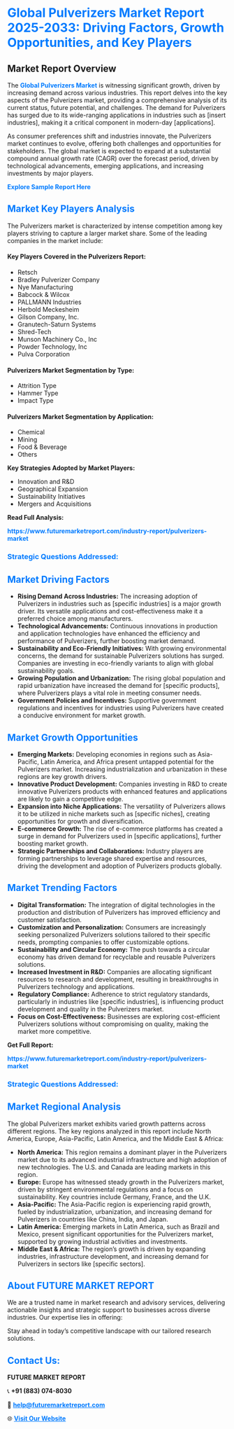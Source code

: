 <h1 style="color: #007BFF;">Global Pulverizers Market Report 2025-2033: Driving Factors, Growth Opportunities, and Key Players</h1>

<section id="overview">
<h2>Market Report Overview</h2>
<p>The <a href="https://www.futuremarketreport.com/industry-report/pulverizers-market" style="color: #007BFF; text-decoration: none;"><strong>Global Pulverizers Market</strong></a> is witnessing significant growth, driven by increasing demand across various industries. This report delves into the key aspects of the Pulverizers market, providing a comprehensive analysis of its current status, future potential, and challenges. The demand for Pulverizers has surged due to its wide-ranging applications in industries such as [insert industries], making it a critical component in modern-day [applications].</p>
<p>As consumer preferences shift and industries innovate, the Pulverizers market continues to evolve, offering both challenges and opportunities for stakeholders. The global market is expected to expand at a substantial compound annual growth rate (CAGR) over the forecast period, driven by technological advancements, emerging applications, and increasing investments by major players.</p>
</section>

<section id="overview">
<p><a href="https://www.futuremarketreport.com/request-sample/reportId=91799" style="color: #007BFF; text-decoration: none;"><strong>Explore Sample Report Here</strong></a></p>
</section>

<section id="key-players">
<h2 style="color: #007BFF;">Market Key Players Analysis</h2>
<p>The Pulverizers market is characterized by intense competition among key players striving to capture a larger market share. Some of the leading companies in the market include:</p>
<h4>Key Players Covered in the Pulverizers Report:</h4>
<ul><li>Retsch</li><li>Bradley Pulverizer Company</li><li>Nye Manufacturing</li><li>Babcock &amp; Wilcox</li><li>PALLMANN Industries</li><li>Herbold Meckesheim</li><li>Gilson Company, Inc.</li><li>Granutech-Saturn Systems</li><li>Shred-Tech</li><li>Munson Machinery Co., Inc</li><li>Powder Technology, Inc</li><li>Pulva Corporation</li></ul>
<h4>Pulverizers Market Segmentation by Type:</h4>
<ul><li>Attrition Type</li><li>Hammer Type</li><li>Impact Type</li></ul>

<h4>Pulverizers Market Segmentation by Application:</h4>
<ul><li>Chemical</li><li>Mining</li><li>Food &amp; Beverage</li><li>Others</li></ul>
<p><strong>Key Strategies Adopted by Market Players:</strong></p>
<ul>
<li>Innovation and R&D</li>
<li>Geographical Expansion</li>
<li>Sustainability Initiatives</li>
<li>Mergers and Acquisitions</li>
</ul>
</section>

<section>
<p><strong>Read Full Analysis: </strong></p><a href="https://www.futuremarketreport.com/industry-report/pulverizers-market" style="color: #007BFF; text-decoration: none;"><strong>https://www.futuremarketreport.com/industry-report/pulverizers-market</strong></a>
<h3 style="color: #007BFF;">Strategic Questions Addressed:</h3>
</section>

<section id="driving-factors">
<h2 style="color: #007BFF;">Market Driving Factors</h2>
<ul>
<li><strong>Rising Demand Across Industries:</strong> The increasing adoption of Pulverizers in industries such as [specific industries] is a major growth driver. Its versatile applications and cost-effectiveness make it a preferred choice among manufacturers.</li>
<li><strong>Technological Advancements:</strong> Continuous innovations in production and application technologies have enhanced the efficiency and performance of Pulverizers, further boosting market demand.</li>
<li><strong>Sustainability and Eco-Friendly Initiatives:</strong> With growing environmental concerns, the demand for sustainable Pulverizers solutions has surged. Companies are investing in eco-friendly variants to align with global sustainability goals.</li>
<li><strong>Growing Population and Urbanization:</strong> The rising global population and rapid urbanization have increased the demand for [specific products], where Pulverizers plays a vital role in meeting consumer needs.</li>
<li><strong>Government Policies and Incentives:</strong> Supportive government regulations and incentives for industries using Pulverizers have created a conducive environment for market growth.</li>
</ul>
</section>

<section id="growth-opportunities">
<h2 style="color: #007BFF;">Market Growth Opportunities</h2>
<ul>
<li><strong>Emerging Markets:</strong> Developing economies in regions such as Asia-Pacific, Latin America, and Africa present untapped potential for the Pulverizers market. Increasing industrialization and urbanization in these regions are key growth drivers.</li>
<li><strong>Innovative Product Development:</strong> Companies investing in R&D to create innovative Pulverizers products with enhanced features and applications are likely to gain a competitive edge.</li>
<li><strong>Expansion into Niche Applications:</strong> The versatility of Pulverizers allows it to be utilized in niche markets such as [specific niches], creating opportunities for growth and diversification.</li>
<li><strong>E-commerce Growth:</strong> The rise of e-commerce platforms has created a surge in demand for Pulverizers used in [specific applications], further boosting market growth.</li>
<li><strong>Strategic Partnerships and Collaborations:</strong> Industry players are forming partnerships to leverage shared expertise and resources, driving the development and adoption of Pulverizers products globally.</li>
</ul>
</section>

<section id="trending-factors">
<h2 style="color: #007BFF;">Market Trending Factors</h2>
<ul>
<li><strong>Digital Transformation:</strong> The integration of digital technologies in the production and distribution of Pulverizers has improved efficiency and customer satisfaction.</li>
<li><strong>Customization and Personalization:</strong> Consumers are increasingly seeking personalized Pulverizers solutions tailored to their specific needs, prompting companies to offer customizable options.</li>
<li><strong>Sustainability and Circular Economy:</strong> The push towards a circular economy has driven demand for recyclable and reusable Pulverizers solutions.</li>
<li><strong>Increased Investment in R&D:</strong> Companies are allocating significant resources to research and development, resulting in breakthroughs in Pulverizers technology and applications.</li>
<li><strong>Regulatory Compliance:</strong> Adherence to strict regulatory standards, particularly in industries like [specific industries], is influencing product development and quality in the Pulverizers market.</li>
<li><strong>Focus on Cost-Effectiveness:</strong> Businesses are exploring cost-efficient Pulverizers solutions without compromising on quality, making the market more competitive.</li>
</ul>
</section>

<section>
<p><strong>Get Full Report: </strong></p><a href="https://www.futuremarketreport.com/industry-report/pulverizers-market" style="color: #007BFF; text-decoration: none;"><strong>https://www.futuremarketreport.com/industry-report/pulverizers-market</strong></a>
<h3 style="color: #007BFF;">Strategic Questions Addressed:</h3>
</section>


<section id="regional-analysis">
<h2 style="color: #007BFF;">Market Regional Analysis</h2>
<p>The global Pulverizers market exhibits varied growth patterns across different regions. The key regions analyzed in this report include North America, Europe, Asia-Pacific, Latin America, and the Middle East & Africa:</p>
<ul>
<li><strong>North America:</strong> This region remains a dominant player in the Pulverizers market due to its advanced industrial infrastructure and high adoption of new technologies. The U.S. and Canada are leading markets in this region.</li>
<li><strong>Europe:</strong> Europe has witnessed steady growth in the Pulverizers market, driven by stringent environmental regulations and a focus on sustainability. Key countries include Germany, France, and the U.K.</li>
<li><strong>Asia-Pacific:</strong> The Asia-Pacific region is experiencing rapid growth, fueled by industrialization, urbanization, and increasing demand for Pulverizers in countries like China, India, and Japan.</li>
<li><strong>Latin America:</strong> Emerging markets in Latin America, such as Brazil and Mexico, present significant opportunities for the Pulverizers market, supported by growing industrial activities and investments.</li>
<li><strong>Middle East & Africa:</strong> The region’s growth is driven by expanding industries, infrastructure development, and increasing demand for Pulverizers in sectors like [specific sectors].</li>
</ul>
</section>

<footer>
<h2 style="color: #007BFF;">About FUTURE MARKET REPORT</h2>
<p>We are a trusted name in market research and advisory services, delivering actionable insights and strategic support to businesses across diverse industries. Our expertise lies in offering:</p>

<p>Stay ahead in today’s competitive landscape with our tailored research solutions.</p>

<h2 style="color: #007BFF;">Contact Us:</h2>
<p><strong>FUTURE MARKET REPORT</strong></p>
<p>📞 <strong>+91 (883) 074-8030</strong></p>
<p>📧 <strong><a href="mailto:help@futuremarketreport.com" style="color: #007BFF;">help@futuremarketreport.com</a></strong></p>
<p>🌐 <strong><a href="https://www.futuremarketreport.com/" style="color: #007BFF;">Visit Our Website</a></strong></p>
</footer>